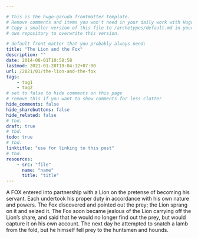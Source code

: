 ```yaml
---

# This is the hugo-garuda frontmatter template.
# Remove comments and items you won't need in your daily work with Hugo.
# Copy a smaller version of this file to /archetypes/default.md in your
# own repository to overwrite this version.

# default front matter that you probably always need:
title: "The Lion and the Fox"
description: ""
date: 2014-08-01T10:58:58
lastmod: 2021-01-20T19:04:12+07:00
url: /2021/01/the-lion-and-the-fox
tags:
    - tag1
    - tag2
# set to false to hide comments on this page
# remove this if you want to show comments for less clutter
hide_comments: false
hide_sharebuttons: false
hide_related: false
# tbd.
draft: true
# tbd.
todo: true
# tbd.
linktitle: "use for linking to this post"
# tbd.
resources:
    - src: "file"
      name: "name"
      title: "title"
---
```

A FOX entered into partnership with a Lion on the pretense of becoming his servant. Each undertook his proper duty in accordance with his own nature and powers. The Fox discovered and pointed out the prey; the Lion sprang on it and seized it. The Fox soon became jealous of the Lion carrying off the Lion’s share, and said that he would no longer find out the prey, but would capture it on his own account. The next day he attempted to snatch a lamb from the fold, but he himself fell prey to the huntsmen and hounds.
